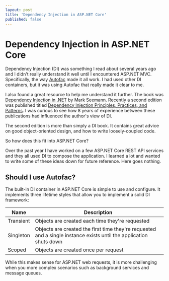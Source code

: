 ```yaml
---
layout: post
title: 'Dependency Injection in ASP.NET Core'
published: false
---
```


# Dependency Injection in ASP\.NET Core

Dependency Injection (DI) was something I read about several years ago and I didn't really understand it well until I encountered ASP\.NET MVC. Specifically, the way [Autofac][autofac] made it all work. I had used other DI containers, but it was using Autofac that really made it clear to me.

I also found a great resource to help me understand it further. The book was [Dependency Injection in .NET][dibook] by Mark Seemann. Recently a second edition was published titled [Dependency Injection Principles, Practices, and Patterns][dibook2]. I was curious to see how 8 years of experience between these publications had influenced the author's view of DI.

The second edition is more than simply a DI book. It contains great advice on good object-oriented design, and how to write loosely-coupled code.

So how does this fit into ASP.NET Core?

Over the past year I have worked on a few ASP.NET Core REST API services and they all used DI to compose the application. I learned a lot and wanted to write some of these ideas down for future reference. Here goes nothing.

## Should I use Autofac?

The built-in DI container in ASP.NET Core is simple to use and configure. It implements three lifetime styles that allow you to implement a solid DI framework:

| Name      | Description                                                                                                        |
| --------- | ------------------------------------------------------------------------------------------------------------------ |
| Transient | Objects are created each time they're requested                                                                    |
| Singleton | Objects are created the first time they're requested and a single instance exists until the application shuts down |
| Scoped    | Objects are created once per request                                                                               |

While this makes sense for ASP.NET web requests, it is more challenging when you more complex scenarios such as background services and message queues.

[autofac]: https://autofac.org/
[dibook]: https://www.manning.com/books/dependency-injection-in-dot-net
[dibook2]: https://www.manning.com/books/dependency-injection-principles-practices-patterns
